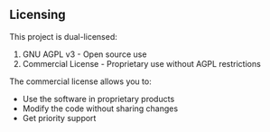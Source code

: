 ## Licensing

This project is dual-licensed:

1. GNU AGPL v3 - Open source use
2. Commercial License - Proprietary use without AGPL restrictions

The commercial license allows you to:

- Use the software in proprietary products
- Modify the code without sharing changes
- Get priority support
